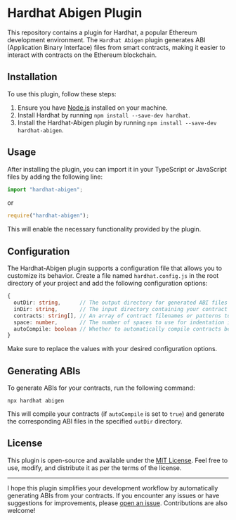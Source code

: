 # Hardhat Abigen Plugin

This repository contains a plugin for Hardhat, a popular Ethereum development environment. The `Hardhat Abigen` plugin generates ABI (Application Binary Interface) files from smart contracts, making it easier to interact with contracts on the Ethereum blockchain.

## Installation

To use this plugin, follow these steps:

1. Ensure you have [Node.js](https://nodejs.org) installed on your machine.
2. Install Hardhat by running `npm install --save-dev hardhat`.
3. Install the Hardhat-Abigen plugin by running `npm install --save-dev hardhat-abigen`.

## Usage

After installing the plugin, you can import it in your TypeScript or JavaScript files by adding the following line:

```typescript
import "hardhat-abigen";
```

or

```javascript
require("hardhat-abigen");
```

This will enable the necessary functionality provided by the plugin.

## Configuration

The Hardhat-Abigen plugin supports a configuration file that allows you to customize its behavior. Create a file named `hardhat.config.js` in the root directory of your project and add the following configuration options:

```typescript
{
  outDir: string,      // The output directory for generated ABI files (default: "abi")
  inDir: string,       // The input directory containing your contract files (default: "contracts")
  contracts: string[], // An array of contract filenames or patterns to generate ABIs for (default: ["*"])
  space: number,       // The number of spaces to use for indentation in the generated ABIs (default: 2)
  autoCompile: boolean // Whether to automatically compile contracts before generating ABIs (default: true)
}
```

Make sure to replace the values with your desired configuration options.

## Generating ABIs

To generate ABIs for your contracts, run the following command:

```
npx hardhat abigen
```

This will compile your contracts (if `autoCompile` is set to `true`) and generate the corresponding ABI files in the specified `outDir` directory.

## License

This plugin is open-source and available under the [MIT License](LICENSE). Feel free to use, modify, and distribute it as per the terms of the license.

---

I hope this plugin simplifies your development workflow by automatically generating ABIs from your contracts. If you encounter any issues or have suggestions for improvements, please [open an issue](https://github.com/nazarkhatsko/hardhat-abigen/issues). Contributions are also welcome!
